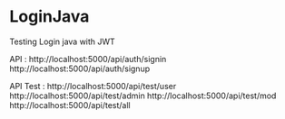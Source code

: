 # LoginJava
Testing Login java with JWT

API :
http://localhost:5000/api/auth/signin
http://localhost:5000/api/auth/signup

API Test :
http://localhost:5000/api/test/user
http://localhost:5000/api/test/admin
http://localhost:5000/api/test/mod
http://localhost:5000/api/test/all

